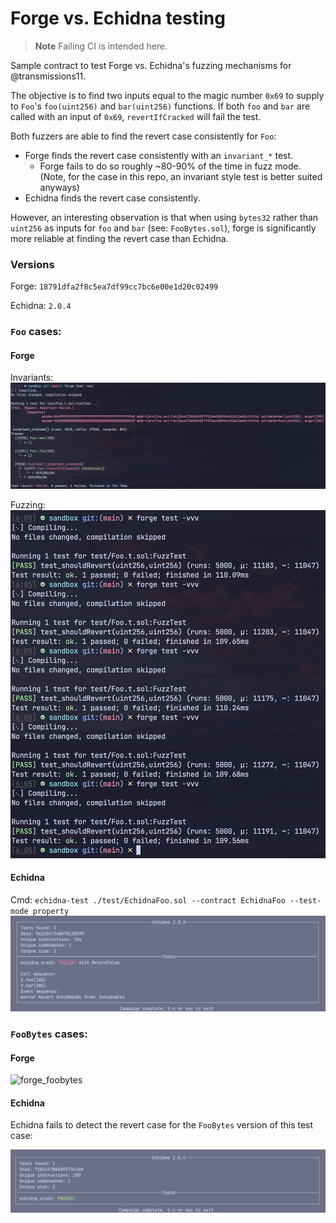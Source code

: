 # Forge vs. Echidna testing

> **Note**
> Failing CI is intended here.

Sample contract to test Forge vs. Echidna's fuzzing mechanisms for @transmissions11.

The objective is to find two inputs equal to the magic number `0x69` to supply to `Foo`'s `foo(uint256)` and `bar(uint256)` functions. If both `foo` and `bar` are called with an input of `0x69`, `revertIfCracked` will fail the test.

Both fuzzers are able to find the revert case consistently for `Foo`:
* Forge finds the revert case consistently with an `invariant_*` test.
  * Forge fails to do so roughly ~80-90% of the time in fuzz mode. (Note, for the case in this repo, an invariant style test is better suited anyways)
* Echidna finds the revert case consistently.

However, an interesting observation is that when using `bytes32` rather than `uint256` as inputs for `foo` and `bar` (see: `FooBytes.sol`), forge is significantly more reliable at finding the revert case than Echidna.

### Versions

Forge: `18791dfa2f8c5ea7df99cc7bc6e00e1d20c02499` 

Echidna: `2.0.4`

### `Foo` cases:

#### Forge

Invariants:
![forge_inv](./assets/forge_inv.png)

Fuzzing:
![forge.png](./assets/forge.png)

#### Echidna
Cmd: `echidna-test ./test/EchidnaFoo.sol --contract EchidnaFoo --test-mode property`
![echidna.png](./assets/echidna.png)

### `FooBytes` cases:

#### Forge

![forge_foobytes](./assets/foobytes.png)

#### Echidna

Echidna fails to detect the revert case for the `FooBytes` version of this test case:

![echidna_foobytes](./assets/echidna_foobytes.png)
